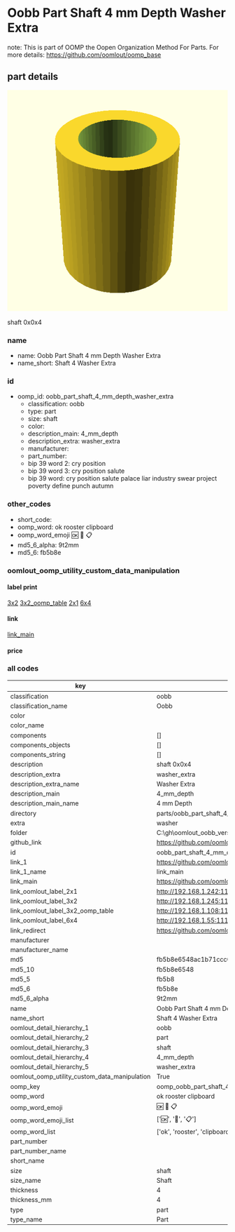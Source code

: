 # Oobb Part Shaft 4 mm Depth Washer Extra  

note: This is part of OOMP the Oopen Organization Method For Parts. For more details: https://github.com/oomlout/oomp_base

##  part details
  

[![](3dpr.png)](3dpr.png)

shaft 0x0x4



### name
* name: Oobb Part Shaft 4 mm Depth Washer Extra
* name_short: Shaft 4 Washer Extra
### id
* oomp_id: oobb_part_shaft_4_mm_depth_washer_extra
  * classification: oobb
  * type: part
  * size: shaft
  * color: 
  * description_main: 4_mm_depth
  * description_extra: washer_extra
  * manufacturer: 
  * part_number: 
  * bip 39 word 2: cry position
  * bip 39 word 3: cry position salute
  * bip 39 word: cry position salute palace liar industry swear project poverty define punch autumn

### other_codes
* short_code: 
* oomp_word: ok rooster clipboard
* oomp_word_emoji :ok: :rooster: :clipboard:
* md5_6_alpha: 9t2mm
* md5_6: fb5b8e






### oomlout_oomp_utility_custom_data_manipulation
#### label print
[3x2](http://192.168.1.245:1112/?label=oomp%209t2mm)
[3x2_oomp_table](http://192.168.1.108:1112/?label=oomp%209t2mm)
[2x1](http://192.168.1.242:1112/?label=oomp%209t2mm)
[6x4](http://192.168.1.55:1112/?label=oomp%209t2mm)    

#### link

[link_main](https://github.com/oomlout/oomlout_oobb_version_4_generated_parts/tree/main/navigation_oomp/oobb/part/shaft/4_mm_depth/washer_extra/part)                              

#### price







### all codes 
| key | value |  
| --- | --- |  
| classification | oobb |  
| classification_name | Oobb |  
| color |  |  
| color_name |  |  
| components | [] |  
| components_objects | [] |  
| components_string | [] |  
| description | shaft 0x0x4 |  
| description_extra | washer_extra |  
| description_extra_name | Washer Extra |  
| description_main | 4_mm_depth |  
| description_main_name | 4 mm Depth |  
| directory | parts/oobb_part_shaft_4_mm_depth_washer_extra |  
| extra | washer |  
| folder | C:\gh\oomlout_oobb_version_4_generated_parts\parts\oobb_part_shaft_4_mm_depth_washer_extra |  
| github_link | https://github.com/oomlout/oomlout_oomp_part_src/tree/main/parts/oobb_part_shaft_4_mm_depth_washer_extra |  
| id | oobb_part_shaft_4_mm_depth_washer_extra |  
| link_1 | https://github.com/oomlout/oomlout_oobb_version_4_generated_parts/tree/main/navigation_oomp/oobb/part/shaft/4_mm_depth/washer_extra/part |  
| link_1_name | link_main |  
| link_main | https://github.com/oomlout/oomlout_oobb_version_4_generated_parts/tree/main/navigation_oomp/oobb/part/shaft/4_mm_depth/washer_extra/part |  
| link_oomlout_label_2x1 | http://192.168.1.242:1112/?label=oomp%209t2mm |  
| link_oomlout_label_3x2 | http://192.168.1.245:1112/?label=oomp%209t2mm |  
| link_oomlout_label_3x2_oomp_table | http://192.168.1.108:1112/?label=oomp%209t2mm |  
| link_oomlout_label_6x4 | http://192.168.1.55:1112/?label=oomp%209t2mm |  
| link_redirect | https://github.com/oomlout/oomlout_oobb_version_4_generated_parts/tree/main/parts/oobb_shaft_04_ex_washer |  
| manufacturer |  |  
| manufacturer_name |  |  
| md5 | fb5b8e6548ac1b71ccc069f37daa19a9 |  
| md5_10 | fb5b8e6548 |  
| md5_5 | fb5b8 |  
| md5_6 | fb5b8e |  
| md5_6_alpha | 9t2mm |  
| name | Oobb Part Shaft 4 mm Depth Washer Extra |  
| name_short | Shaft 4 Washer Extra |  
| oomlout_detail_hierarchy_1 | oobb |  
| oomlout_detail_hierarchy_2 | part |  
| oomlout_detail_hierarchy_3 | shaft |  
| oomlout_detail_hierarchy_4 | 4_mm_depth |  
| oomlout_detail_hierarchy_5 | washer_extra |  
| oomlout_oomp_utility_custom_data_manipulation | True |  
| oomp_key | oomp_oobb_part_shaft_4_mm_depth_washer_extra |  
| oomp_word | ok rooster clipboard |  
| oomp_word_emoji | :ok: :rooster: :clipboard: |  
| oomp_word_emoji_list | [':ok:', ':rooster:', ':clipboard:'] |  
| oomp_word_list | ['ok', 'rooster', 'clipboard'] |  
| part_number |  |  
| part_number_name |  |  
| short_name |  |  
| size | shaft |  
| size_name | Shaft |  
| thickness | 4 |  
| thickness_mm | 4 |  
| type | part |  
| type_name | Part |  
